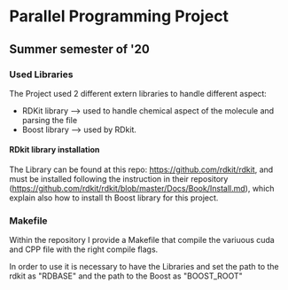 # Parallel Programming Project
## Summer semester of '20

### Used Libraries

The Project used 2 different extern libraries to handle different aspect:

- RDKit library --> used to handle chemical aspect of the molecule and parsing the file
- Boost library --> used by RDkit.

#### RDkit library installation

The Library can be found at this repo: https://github.com/rdkit/rdkit, and must be installed following the instruction in their repository (https://github.com/rdkit/rdkit/blob/master/Docs/Book/Install.md), which explain also how to install th Boost library for this project.

### Makefile

Within the repository I provide a Makefile that compile the variuous cuda and CPP file with the right compile flags.

In order to use it is necessary to have the Libraries and set the path to the rdkit as "RDBASE" and the path to the Boost as "BOOST\_ROOT"
